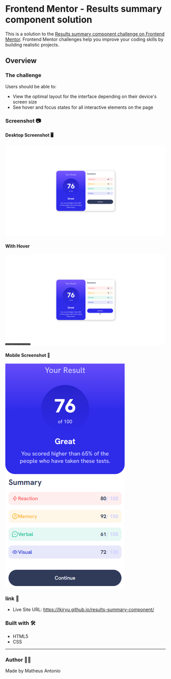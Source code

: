 # Frontend Mentor - Results summary component solution

This is a solution to the [Results summary component challenge on Frontend Mentor](https://www.frontendmentor.io/challenges/results-summary-component-CE_K6s0maV). Frontend Mentor challenges help you improve your coding skills by building realistic projects. 

## Overview

### The challenge

Users should be able to:

- View the optimal layout for the interface depending on their device's screen size
- See hover and focus states for all interactive elements on the page

### Screenshot 📷
#### Desktop Screenshot 🖥️
<img src="./src/images/desktop-screenshot.png">

#### With Hover 
<img src="./src/images/with-hover.png">

#### Mobile Screenshot 📱
<img src="./src/images/mobile-screenshot.png">

### link 🔗
- Live Site URL: https://lkiryu.github.io/results-summary-component/

### Built with 🛠️
- HTML5
- CSS
---
### Author 👨‍💻
 Made by Matheus Antonio